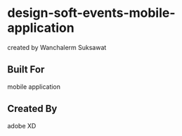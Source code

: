 # design-soft-events-mobile-application
created by Wanchalerm Suksawat

## Built For
mobile application

## Created By
adobe XD
